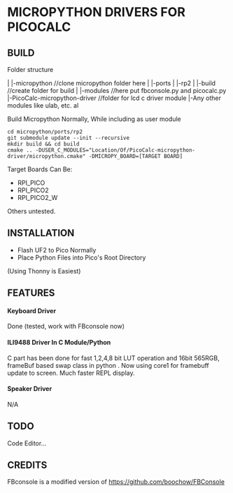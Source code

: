 # MICROPYTHON DRIVERS FOR PICOCALC




## BUILD

Folder structure

|
|-micropython                      //clone micropython folder here
|      |-ports
|         |-rp2
|           |-build               //create folder for build
|           |-modules             //here put fbconsole.py and picocalc.py
|-PicoCalc-micropython-driver     //folder for lcd c driver module
|-Any other modules like ulab, etc. al


Build Micropython Normally, While including as user module
```
cd micropython/ports/rp2
git submodule update --init --recursive
mkdir build && cd build
cmake .. -DUSER_C_MODULES="Location/Of/PicoCalc-micropython-driver/micropython.cmake" -DMICROPY_BOARD=[TARGET BOARD]
```
Target Boards Can Be:
* RPI_PICO
* RPI_PICO2
* RPI_PICO2_W

Others untested.

## INSTALLATION
* Flash UF2 to Pico Normally
* Place Python Files into Pico's Root Directory

(Using Thonny is Easiest)

## FEATURES
#### Keyboard Driver
Done (tested, work with FBconsole now)
#### ILI9488 Driver In C Module/Python  
C part has been done for fast 1,2,4,8 bit LUT operation and 16bit 565RGB, frameBuf based swap class in python . 
Now using core1 for framebuff update to screen. Much faster REPL display.
#### Speaker Driver
N/A

## TODO
Code Editor...

## CREDITS
FBconsole is a modified version of https://github.com/boochow/FBConsole
